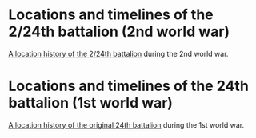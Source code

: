 

# Locations and timelines of the 2/24th battalion (2nd world war)



[A location history of the 2/24th battalion](timeline-ww2-24.pptx) during the 2nd world war.







# Locations and timelines of the 24th battalion (1st world war)

[A location history of the original 24th battalion](timeline-ww1-24.pptx) during the 1st world war.
